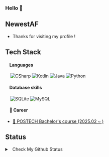 ### Hello 👋

## NewestAF
- Thanks for visiting my profile !

## Tech Stack

#### &nbsp;&nbsp;&nbsp;&nbsp;Languages
&nbsp;&nbsp;&nbsp;&nbsp;![CSharp](https://img.shields.io/badge/CSharp-239120?style=for-the-badge&logo=csharp&logoColor=black)
![Kotlin](https://img.shields.io/badge/Kotlin-0095D5?&style=for-the-badge&logo=kotlin&logoColor=white)
![Java](https://img.shields.io/badge/Java-ED8B00?style=for-the-badge&logo=java&logoColor=white)
![Python](https://img.shields.io/badge/Python-FFD43B?style=for-the-badge&logo=python&logoColor=blue)

#### &nbsp;&nbsp;&nbsp;&nbsp;Database skills
&nbsp;&nbsp;&nbsp;&nbsp;![SQLite](https://img.shields.io/badge/SQLite-07405E?style=for-the-badge&logo=sqlite&logoColor=white)
![MySQL](https://img.shields.io/badge/MySQL-005C84?style=for-the-badge&logo=mysql&logoColor=white)

#### &nbsp;&nbsp;&nbsp;&nbsp;💼 Career
- [📖 POSTECH Bachelor's course (2025.02 ~ )](https://www.postech.ac.kr/)


## Status
<details>
<summary>&nbsp; Check My Github Status</summary>
<div markdown="1">
  
&nbsp;  
<a href="https://github.com/vjh0107/vjh0107">
  <img align="center" src="https://github-readme-stats.vercel.app/api?username=newestaf&show_icons=true&line_height=27&count_private=true&title_color=ffffff&text_color=c9cacc&icon_color=2bbc8a&bg_color=1d1f21" alt="NewestAF's GitHub Stats" />
</a>
</div>
</details>



<!--
**NewestAF/NewestAF** is a ✨ _special_ ✨ repository because its `README.md` (this file) appears on your GitHub profile.

Here are some ideas to get you started:

- 🔭 I’m currently working on ...
- 🌱 I’m currently learning ...
- 👯 I’m looking to collaborate on ...
- 🤔 I’m looking for help with ...
- 💬 Ask me about ...
- 📫 How to reach me: ...
- 😄 Pronouns: ...
- ⚡ Fun fact: ...
-->
